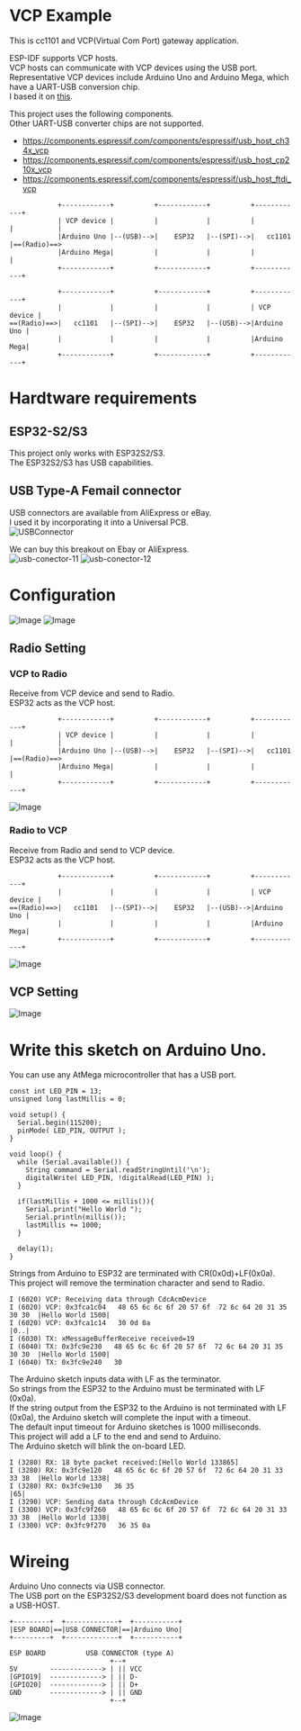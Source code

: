 # VCP Example   
This is cc1101 and VCP(Virtual Com Port) gateway application.   

ESP-IDF supports VCP hosts.   
VCP hosts can communicate with VCP devices using the USB port.   
Representative VCP devices include Arduino Uno and Arduino Mega, which have a UART-USB conversion chip.   
I based it on [this](https://github.com/espressif/esp-idf/tree/master/examples/peripherals/usb/host/cdc/cdc_acm_vcp).   

This project uses the following components.   
Other UART-USB converter chips are not supported.   
- https://components.espressif.com/components/espressif/usb_host_ch34x_vcp   
- https://components.espressif.com/components/espressif/usb_host_cp210x_vcp   
- https://components.espressif.com/components/espressif/usb_host_ftdi_vcp   


```
            +------------+          +------------+          +------------+
            | VCP device |          |            |          |            |           |
            |Arduino Uno |--(USB)-->|    ESP32   |--(SPI)-->|   cc1101   |==(Radio)==>
            |Arduino Mega|          |            |          |            |
            +------------+          +------------+          +------------+

            +------------+          +------------+          +------------+
            |            |          |            |          | VCP device |
==(Radio)==>|   cc1101   |--(SPI)-->|    ESP32   |--(USB)-->|Arduino Uno |
            |            |          |            |          |Arduino Mega|
            +------------+          +------------+          +------------+
```


# Hardtware requirements

## ESP32-S2/S3
This project only works with ESP32S2/S3.   
The ESP32S2/S3 has USB capabilities.   

## USB Type-A Femail connector
USB connectors are available from AliExpress or eBay.   
I used it by incorporating it into a Universal PCB.   
![USBConnector](https://github.com/user-attachments/assets/8d7d8f0a-d289-44b8-ae90-c693a1099ca0)

We can buy this breakout on Ebay or AliExpress.   
![usb-conector-11](https://github.com/user-attachments/assets/848998d4-fb0c-4b4f-97ae-0b3ae8b8996a)
![usb-conector-12](https://github.com/user-attachments/assets/6fc34dcf-0b13-4233-8c71-07234e8c6d06)


# Configuration
![Image](https://github.com/user-attachments/assets/232066fe-d3fa-4efc-80c8-8fbbb7910bba)
![Image](https://github.com/user-attachments/assets/ad00fe0b-10ed-4cfc-80a9-063d5a649456)

## Radio Setting

### VCP to Radio
Receive from VCP device and send to Radio.   
ESP32 acts as the VCP host.   
```
            +------------+          +------------+          +------------+
            | VCP device |          |            |          |            |           |
            |Arduino Uno |--(USB)-->|    ESP32   |--(SPI)-->|   cc1101   |==(Radio)==>
            |Arduino Mega|          |            |          |            |
            +------------+          +------------+          +------------+
```

![Image](https://github.com/user-attachments/assets/75a8d620-fdf5-439f-a99b-e77e8d549324)


### Radio to VCP
Receive from Radio and send to VCP device.   
ESP32 acts as the VCP host.   
```
            +------------+          +------------+          +------------+
            |            |          |            |          | VCP device |
==(Radio)==>|   cc1101   |--(SPI)-->|    ESP32   |--(USB)-->|Arduino Uno |
            |            |          |            |          |Arduino Mega|
            +------------+          +------------+          +------------+
```

![Image](https://github.com/user-attachments/assets/f59f37b5-c77d-4f2a-b910-02a489f0a42b)


## VCP Setting

![Image](https://github.com/user-attachments/assets/1adb68c5-e115-4180-a2b7-cdf8e32f4301)


# Write this sketch on Arduino Uno.   
You can use any AtMega microcontroller that has a USB port.   

```
const int LED_PIN = 13;
unsigned long lastMillis = 0;

void setup() {
  Serial.begin(115200);
  pinMode( LED_PIN, OUTPUT );
}

void loop() {
  while (Serial.available()) {
    String command = Serial.readStringUntil('\n');
    digitalWrite( LED_PIN, !digitalRead(LED_PIN) );
  }

  if(lastMillis + 1000 <= millis()){
    Serial.print("Hello World ");
    Serial.println(millis());
    lastMillis += 1000;
  }

  delay(1);
}
```

Strings from Arduino to ESP32 are terminated with CR(0x0d)+LF(0x0a).   
This project will remove the termination character and send to Radio.   
```
I (6020) VCP: Receiving data through CdcAcmDevice
I (6020) VCP: 0x3fca1c04   48 65 6c 6c 6f 20 57 6f  72 6c 64 20 31 35 30 30  |Hello World 1500|
I (6020) VCP: 0x3fca1c14   30 0d 0a                                          |0..|
I (6030) TX: xMessageBufferReceive received=19
I (6040) TX: 0x3fc9e230   48 65 6c 6c 6f 20 57 6f  72 6c 64 20 31 35 30 30  |Hello World 1500|
I (6040) TX: 0x3fc9e240   30
```

The Arduino sketch inputs data with LF as the terminator.   
So strings from the ESP32 to the Arduino must be terminated with LF (0x0a).   
If the string output from the ESP32 to the Arduino is not terminated with LF (0x0a), the Arduino sketch will complete the input with a timeout.   
The default input timeout for Arduino sketches is 1000 milliseconds.   
This project will add a LF to the end and send to Arduino.   
The Arduino sketch will blink the on-board LED.   
```
I (3280) RX: 18 byte packet received:[Hello World 133865]
I (3280) RX: 0x3fc9e120   48 65 6c 6c 6f 20 57 6f  72 6c 64 20 31 33 33 38  |Hello World 1338|
I (3280) RX: 0x3fc9e130   36 35                                             |65|
I (3290) VCP: Sending data through CdcAcmDevice
I (3300) VCP: 0x3fc9f260   48 65 6c 6c 6f 20 57 6f  72 6c 64 20 31 33 33 38  |Hello World 1338|
I (3300) VCP: 0x3fc9f270   36 35 0a
```

# Wireing   
Arduino Uno connects via USB connector.   
The USB port on the ESP32S2/S3 development board does not function as a USB-HOST.   

```
+---------+  +-------------+  +-----------+
|ESP BOARD|==|USB CONNECTOR|==|Arduino Uno|
+---------+  +-------------+  +-----------+
```

```
ESP BOARD          USB CONNECTOR (type A)
                         +--+
5V        -------------> | || VCC
[GPIO19]  -------------> | || D-
[GPIO20]  -------------> | || D+
GND       -------------> | || GND
                         +--+
```

![Image](https://github.com/user-attachments/assets/7bf405af-b1ec-4c7c-87d1-8bbe176e807b)

